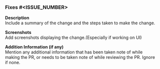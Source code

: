 ### Fixes #<ISSUE_NUMBER> 

**Description** <br/>
Include a summary of the change and the steps taken to make the change.

**Screenshots** <br/>
Add screenshots displaying the change.(Especially if working on UI)

**Addition Information (if any)** <br/>
Mention any additional information that has been taken note of while making the PR, or needs to be taken note of while reviewing the PR. Ignore if none. 
